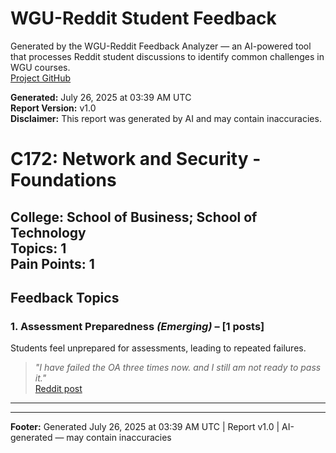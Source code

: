# WGU-Reddit Student Feedback

Generated by the WGU-Reddit Feedback Analyzer — an AI-powered tool that processes Reddit student discussions to identify common challenges in WGU courses.  
[Project GitHub](https://wgudataninja.github.io/wgu-reddit-monitoring-pipeline/)

**Generated:** July 26, 2025 at 03:39 AM UTC  
**Report Version:** v1.0  
**Disclaimer:** This report was generated by AI and may contain inaccuracies.  
# C172: Network and Security - Foundations
**College:** School of Business; School of Technology  
**Topics:** 1  
**Pain Points:** 1  
---
## Feedback Topics
### 1. Assessment Preparedness _(Emerging)_ – [1 posts]
Students feel unprepared for assessments, leading to repeated failures.  
> _"I have failed the OA three times now. and I still am not ready to pass it."_  
> [Reddit post](https://reddit.com/comments/1lft6k1)  
---
---
**Footer:** Generated July 26, 2025 at 03:39 AM UTC | Report v1.0 | AI-generated — may contain inaccuracies  